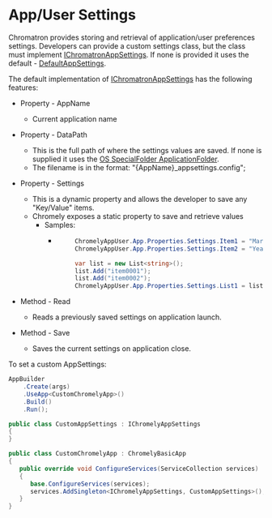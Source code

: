 
# App/User Settings

Chromatron provides storing and retrieval of application/user preferences settings.
Developers can provide a custom settings class, but the class must implement [IChromatronAppSettings](https://github.com/xplicit/Chromatron/blob/master/src/Chromatron.Core/IChromatronAppSettings.cs). If none is provided it uses the default - [DefaultAppSettings](https://github.com/xplicit/Chromatron/blob/master/src/Chromatron.Core/Defaults/DefaultAppSettings.cs).

The default implementation of [IChromatronAppSettings](https://github.com/xplicit/Chromatron/blob/master/src/Chromely.Core/IChromelyAppSettings.cs) has the following features:

- Property - AppName
    - Current application name

 - Property - DataPath
    - This is the full path of where the settings values are saved. If none is supplied it uses the [OS SpecialFolder ApplicationFolder](https://github.com/chromelyapps/Chromely/blob/1a358986894377da8cffe87e00ce0d5893db690b/src/Chromely.Core/Infrastructure/AppSettingInfo.cs).
    - The filename is in the format: "{AppName}_appsettings.config";

- Property - Settings 
    - This is a dynamic property and allows the developer to save any "Key/Value" items.
    - Chromely exposes a static property to save and retrieve values
        - Samples:
            -  ````csharp
                    ChromelyAppUser.App.Properties.Settings.Item1 = "Market 01";
                    ChromelyAppUser.App.Properties.Settings.Item2 = "Year 2020";

                    var list = new List<string>();
                    list.Add("item0001");
                    list.Add("item0002");
                    ChromelyAppUser.App.Properties.Settings.List1 = list;
               ````

- Method - Read
    - Reads a previously saved settings on application launch.
    
- Method - Save
    - Saves the current settings on application close.


To set a custom AppSettings:

````csharp
AppBuilder
    .Create(args)
    .UseApp<CustomChromelyApp>()
    .Build()
    .Run();

public class CustomAppSettings : IChromelyAppSettings
{
}

public class CustomChromelyApp : ChromelyBasicApp
{
   public override void ConfigureServices(ServiceCollection services)
   {
      base.ConfigureServices(services);
      services.AddSingleton<IChromelyAppSettings, CustomAppSettings>();
   }
}
````